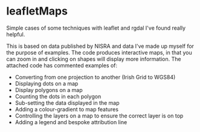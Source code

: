 # leafletMaps
Simple cases of some techniques with leaflet and rgdal I've found really helpful.

This is based on data published by NISRA and data I've made up myself for the purpose of examples. The code produces interactive maps, in that you can zoom in and clicking on shapes will display more information. The attached code has commented examples of:

* Converting from one projection to another (Irish Grid to WGS84)
* Displaying dots on a map
* Display polygons on a map
* Counting the dots in each polygon
* Sub-setting the data displayed in the map
* Adding a colour-gradient to map features
* Controlling the layers on a map to ensure the correct layer is on top
* Adding a legend and bespoke attribution line

